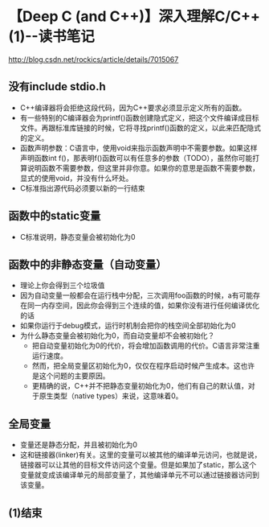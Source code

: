 # 【Deep C (and C++)】深入理解C/C++(1)--读书笔记
http://blog.csdn.net/rockics/article/details/7015067

## 没有include stdio.h
* C++编译器将会拒绝这段代码，因为C++要求必须显示定义所有的函数。
*  有一些特别的C编译器会为printf()函数创建隐式定义，把这个文件编译成目标文件。再跟标准库链接的时候，它将寻找printf()函数的定义，以此来匹配隐式的定义。
* 函数声明参数：C语言中，使用void来指示函数声明中不需要参数。如果这样声明函数int f()，那表明f()函数可以有任意多的参数（TODO），虽然你可能打算说明函数不需要参数，但这里并非你意。如果你的意思是函数不需要参数，显式的使用void，并没有什么坏处。
* C标准指出源代码必须要以新的一行结束

## 函数中的static变量
* C标准说明，静态变量会被初始化为0

## 函数中的非静态变量（自动变量）
* 理论上你会得到三个垃圾值
* 因为自动变量一般都会在运行栈中分配，三次调用foo函数的时候，a有可能存在同一内存空间，因此你会得到三个连续的值，如果你没有进行任何编译优化的话
* 如果你运行于debug模式，运行时机制会把你的栈空间全部初始化为0
* 为什么静态变量会被初始化为0，而自动变量却不会被初始化？
    * 把自动变量初始化为0的代价，将会增加函数调用的代价。C语言非常注重运行速度。
    * 然而，把全局变量区初始化为0，仅仅在程序启动时候产生成本。这也许是这个问题的主要原因。
    * 更精确的说，C++并不把静态变量初始化为0，他们有自己的默认值，对于原生类型（native types）来说，这意味着0。

## 全局变量
* 变量还是静态分配，并且被初始化为0
*  这和链接器(linker)有关。这里的变量可以被其他的编译单元访问，也就是说，链接器可以让其他的目标文件访问这个变量。但是如果加了static，那么这个变量就变成该编译单元的局部变量了，其他编译单元不可以通过链接器访问到该变量。

## (1)结束


